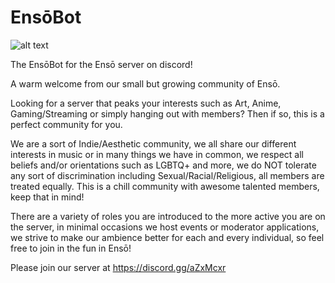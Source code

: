 # EnsōBot

![alt text](https://media.discordapp.net/attachments/683490529862090814/715010931620446269/image1.jpg?width=512&height=512)

The EnsōBot for the Ensō server on discord! 

A warm welcome from our small but growing community of Ensō.

Looking for a server that peaks your interests such as Art, Anime, Gaming/Streaming or simply hanging out with members? Then if so, this is a perfect community for you.

We are a sort of Indie/Aesthetic community, we all share our different interests in music or in many things we have in common, 
we respect all beliefs and/or orientations such as LGBTQ+ and more, 
we do NOT tolerate any sort of discrimination including Sexual/Racial/Religious, all members are treated equally. 
This is a chill community with awesome talented members, keep that in mind!

There are a variety of roles you are introduced to the more active you are on the server, in minimal occasions we host events or moderator applications, we strive to make our ambience better for each and every individual, so feel free to join in the fun in Ensō! 

Please join our server at https://discord.gg/aZxMcxr
